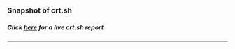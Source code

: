# 
### Snapshot of crt.sh
##### Click [here](https://crt.sh/?q=8E14DED6F388B0EB066E91F41625F1640927C707833807BDB9914A9446160DDC) for a live crt.sh report

---
